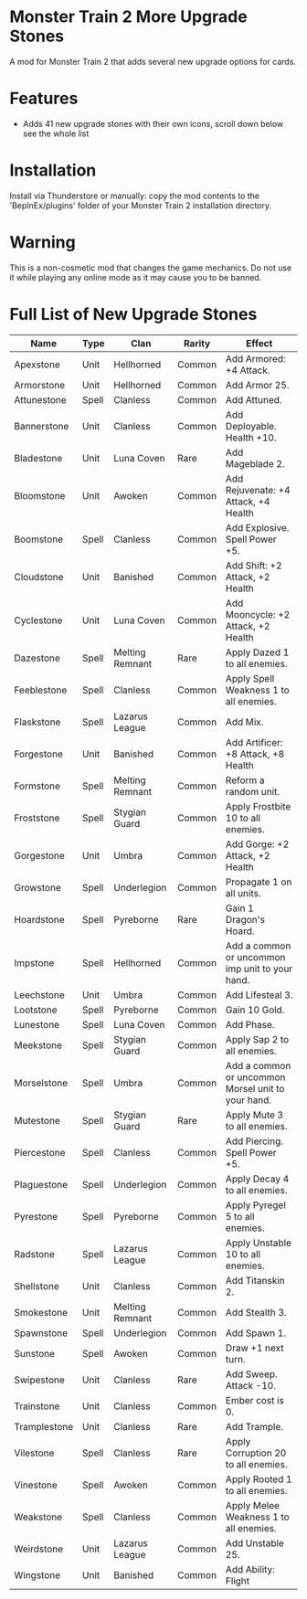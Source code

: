# Monster Train 2 More Upgrade Stones

A mod for Monster Train 2 that adds several new upgrade options for cards.

# Features

- Adds 41 new upgrade stones with their own icons, scroll down below see the whole list

# Installation

Install via Thunderstore or manually: copy the mod contents to the 'BepInEx/plugins' folder of your Monster Train 2 installation directory.

# Warning

This is a non-cosmetic mod that changes the game mechanics. Do not use it while playing any online mode as it may cause you to be banned.

# Full List of New Upgrade Stones

| Name         | Type  | Clan            | Rarity | Effect                                             |
| ------------ | ----- | --------------- | ------ | -------------------------------------------------- |
| Apexstone    | Unit  | Hellhorned      | Common | Add Armored: +4 Attack.                            |
| Armorstone   | Unit  | Hellhorned      | Common | Add Armor 25.                                      |
| Attunestone  | Spell | Clanless        | Common | Add Attuned.                                       |
| Bannerstone  | Unit  | Clanless        | Common | Add Deployable. Health +10.                        |
| Bladestone   | Unit  | Luna Coven      | Rare   | Add Mageblade 2.                                   |
| Bloomstone   | Unit  | Awoken          | Common | Add Rejuvenate: +4 Attack, +4 Health               |
| Boomstone    | Spell | Clanless        | Common | Add Explosive. Spell Power +5.                     |
| Cloudstone   | Unit  | Banished        | Common | Add Shift: +2 Attack, +2 Health                    |
| Cyclestone   | Unit  | Luna Coven      | Common | Add Mooncycle: +2 Attack, +2 Health                |
| Dazestone    | Spell | Melting Remnant | Rare   | Apply Dazed 1 to all enemies.                      |
| Feeblestone  | Spell | Clanless        | Common | Apply Spell Weakness 1 to all enemies.             |
| Flaskstone   | Spell | Lazarus League  | Common | Add Mix.                                           |
| Forgestone   | Unit  | Banished        | Common | Add Artificer: +8 Attack, +8 Health                |
| Formstone    | Spell | Melting Remnant | Common | Reform a random unit.                              |
| Froststone   | Spell | Stygian Guard   | Common | Apply Frostbite 10 to all enemies.                 |
| Gorgestone   | Unit  | Umbra           | Common | Add Gorge: +2 Attack, +2 Health                    |
| Growstone    | Spell | Underlegion     | Common | Propagate 1 on all units.                          |
| Hoardstone   | Spell | Pyreborne       | Rare   | Gain 1 Dragon's Hoard.                             |
| Impstone     | Spell | Hellhorned      | Common | Add a common or uncommon imp unit to your hand.    |
| Leechstone   | Unit  | Umbra           | Common | Add Lifesteal 3.                                   |
| Lootstone    | Spell | Pyreborne       | Common | Gain 10 Gold.                                      |
| Lunestone    | Spell | Luna Coven      | Common | Add Phase.                                         |
| Meekstone    | Spell | Stygian Guard   | Common | Apply Sap 2 to all enemies.                        |
| Morselstone  | Spell | Umbra           | Common | Add a common or uncommon Morsel unit to your hand. |
| Mutestone    | Spell | Stygian Guard   | Rare   | Apply Mute 3 to all enemies.                       |
| Piercestone  | Spell | Clanless        | Common | Add Piercing. Spell Power +5.                      |
| Plaguestone  | Spell | Underlegion     | Common | Apply Decay 4 to all enemies.                      |
| Pyrestone    | Spell | Pyreborne       | Common | Apply Pyregel 5 to all enemies.                    |
| Radstone     | Spell | Lazarus League  | Common | Apply Unstable 10 to all enemies.                  |
| Shellstone   | Unit  | Clanless        | Common | Add Titanskin 2.                                   |
| Smokestone   | Unit  | Melting Remnant | Common | Add Stealth 3.                                     |
| Spawnstone   | Spell | Underlegion     | Common | Add Spawn 1.                                       |
| Sunstone     | Spell | Awoken          | Common | Draw +1 next turn.                                 |
| Swipestone   | Unit  | Clanless        | Rare   | Add Sweep. Attack -10.                             |
| Trainstone   | Unit  | Clanless        | Common | Ember cost is 0.                                   |
| Tramplestone | Unit  | Clanless        | Rare   | Add Trample.                                       |
| Vilestone    | Spell | Clanless        | Rare   | Apply Corruption 20 to all enemies.                |
| Vinestone    | Spell | Awoken          | Common | Apply Rooted 1 to all enemies.                     |
| Weakstone    | Spell | Clanless        | Common | Apply Melee Weakness 1 to all enemies.             |
| Weirdstone   | Unit  | Lazarus League  | Common | Add Unstable 25.                                   |
| Wingstone    | Unit  | Banished        | Common | Add Ability: Flight                                |

